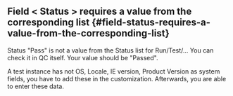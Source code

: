 ## Field &lt; Status &gt; requires a value from the corresponding list {#field-status-requires-a-value-from-the-corresponding-list}

Status &quot;Pass&quot; is not a value from the Status list for Run/Test/... You can check it in QC itself. Your value should be &quot;Passed&quot;.

 A test instance has not OS, Locale, IE version, Product Version as system fields, you have to add these in the customization. Afterwards, you are able to enter these data.